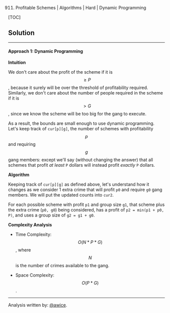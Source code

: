 911. Profitable Schemes | Algorithms | Hard | Dynamic Programming

[TOC]

## Solution
---
#### Approach 1: Dynamic Programming

**Intuition**

We don't care about the profit of the scheme if it is $$\geq P$$, because it surely will be over the threshold of profitability required.  Similarly, we don't care about the number of people required in the scheme if it is $$> G$$, since we know the scheme will be too big for the gang to execute.

As a result, the bounds are small enough to use dynamic programming.  Let's keep track of `cur[p][g]`, the number of schemes with profitability $$p$$ and requiring $$g$$ gang members: except we'll say (without changing the answer) that all schemes that profit *at least* `P` dollars will instead profit *exactly* `P` dollars.

**Algorithm**

Keeping track of `cur[p][g]` as defined above, let's understand how it changes as we consider 1 extra crime that will profit `p0` and require `g0` gang members.  We will put the updated counts into `cur2`.

For each possible scheme with profit `p1` and group size `g1`, that scheme plus the extra crime (`p0, g0`) being considered, has a profit of `p2 = min(p1 + p0, P)`, and uses a group size of `g2 = g1 + g0`.



**Complexity Analysis**

* Time Complexity:  $$O(N * P * G)$$, where $$N$$ is the number of crimes available to the gang.

* Space Complexity:  $$O(P * G)$$.




---


Analysis written by: [@awice](https://leetcode.com/awice).
